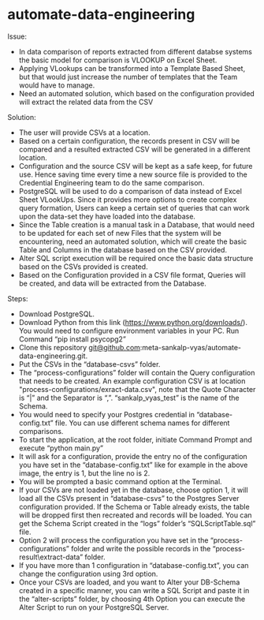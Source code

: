 # automate-data-engineering

Issue: 
* In data comparison of reports extracted from different databse systems the basic model for comparison is VLOOKUP on Excel Sheet.
* Applying VLookups can be transformed into a Template Based Sheet, but that would just increase the number of templates that the Team would have to manage.
* Need an automated solution, which based on the configuration provided will extract the related data from the CSV 

Solution: 
* The user will provide CSVs at a location.
* Based on a certain configuration, the records present in CSV will be compared and a resulted extracted CSV will be generated in a different location.
* Configuration and the source CSV will be kept as a safe keep, for future use. Hence saving time every time a new source file is provided to the Credential Engineering team to do the same comparison.
* PostgreSQL will be used to do a comparison of data instead of Excel Sheet VLookUps. Since it provides more options to create complex query formation, Users can keep a certain set of queries that can work upon the data-set they have loaded into the database.
* Since the Table creation is a manual task in a Database, that would need to be updated for each set of new Files that the system will be encountering, need an automated solution, which will create the basic Table and Columns in the database based on the CSV provided.
* Alter SQL script execution will be required once the basic data structure based on the CSVs provided is created.
* Based on the Configuration provided in a CSV file format, Queries will be created, and data will be extracted from the Database.


Steps:
* Download PostgreSQL.
* Download Python from this link (https://www.python.org/downloads/). You would need to configure environment variables in your PC. Run Command “pip install psycopg2”
* Clone this repository  git@github.com:meta-sankalp-vyas/automate-data-engineering.git.
* Put the CSVs in the  “database-csvs” folder.
* The “process-configurations” folder will contain the Query configuration that needs to be created. An example configuration CSV is at location "process-configurations/exract-data.csv", note that the Quote Character is “|” and the Separator is “,”. “sankalp_vyas_test” is the name of the Schema.
* You would need to specify your Postgres credential in “database-config.txt” file. You can use different schema names for different comparisons.
* To start the application, at the root folder, initiate Command Prompt and execute “python main.py”
* It will ask for a configuration, provide the entry no of the configuration you have set in the “database-config.txt” like for example in the above image, the entry is 1, but the line no is 2.
* You will be prompted a basic command option at the Terminal.
* If your CSVs are not loaded yet in the database, choose option 1, it will load all the CSVs present in “database-csvs” to the Postgres Server configuration provided. If the Schema or Table already exists, the table will be dropped first then recreated and records will be loaded. You can get the Schema Script created in the “logs” folder’s “SQLScriptTable.sql” file.
* Option 2 will process the configuration you have set in the “process-configurations” folder and write the possible records in the “process-result\extract-data” folder.
* If you have more than 1 configuration in “database-config.txt”, you can change the configuration using 3rd option.
* Once your CSVs are loaded, and you want to Alter your DB-Schema created in a specific manner, you can write a SQL Script and paste it in the “alter-scripts” folder, by choosing 4th Option you can execute the Alter Script to run on your PostgreSQL Server.
